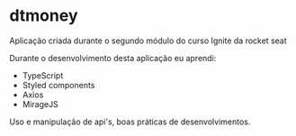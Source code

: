 # dtmoney
Aplicação criada durante o segundo módulo do curso Ignite da rocket seat

Durante o desenvolvimento desta aplicação eu aprendi:
- TypeScript
- Styled components
- Axios
- MirageJS

Uso e manipulação de api's, boas práticas de desenvolvimentos. 
